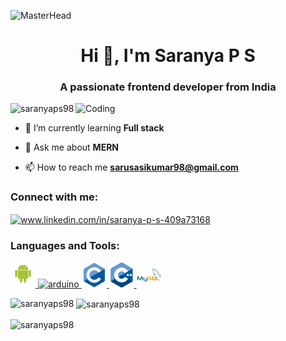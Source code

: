 ![MasterHead](https://1.bp.blogspot.com/-7A4WynwLsMw/XbBpCXG8fHI/AAAAAAAAMt4/uOa1bpLskYgrwGbllhSu2SDj_Mig8SXJQCLcBGAsYHQ/s1600/2000_600px.gif)
<h1 align="center">Hi 👋, I'm Saranya P S</h1>
<h3 align="center">A passionate frontend developer from India</h3>
<img align="right" alt="Coding" width="400" src="https://media.tenor.com/AlUkiGkR2j8AAAAM/new-game-ahagon-umiko-programming.gif">

<p align="left"> <img src="https://komarev.com/ghpvc/?username=saranyaps98&label=Profile%20views&color=0e75b6&style=flat" alt="saranyaps98" /> </p>

- 🌱 I’m currently learning **Full stack**

- 💬 Ask me about **MERN**

- 📫 How to reach me **sarusasikumar98@gmail.com**

<h3 align="left">Connect with me:</h3>
<p align="left">
<a href="https://www.linkedin.com/in/saranya-p-s-409a73168/" target="blank"><img align="center" src="https://raw.githubusercontent.com/rahuldkjain/github-profile-readme-generator/master/src/images/icons/Social/linked-in-alt.svg" alt="www.linkedin.com/in/saranya-p-s-409a73168" height="30" width="40" /></a>
</p>

<h3 align="left">Languages and Tools:</h3>
<p align="left"> <a href="https://developer.android.com" target="_blank" rel="noreferrer"> <img src="https://raw.githubusercontent.com/devicons/devicon/master/icons/android/android-original-wordmark.svg" alt="android" width="40" height="40"/> </a> <a href="https://www.arduino.cc/" target="_blank" rel="noreferrer"> <img src="https://cdn.worldvectorlogo.com/logos/arduino-1.svg" alt="arduino" width="40" height="40"/> </a> <a href="https://www.cprogramming.com/" target="_blank" rel="noreferrer"> <img src="https://raw.githubusercontent.com/devicons/devicon/master/icons/c/c-original.svg" alt="c" width="40" height="40"/> </a> <a href="https://www.w3schools.com/cpp/" target="_blank" rel="noreferrer"> <img src="https://raw.githubusercontent.com/devicons/devicon/master/icons/cplusplus/cplusplus-original.svg" alt="cplusplus" width="40" height="40"/> </a> <a href="https://www.mysql.com/" target="_blank" rel="noreferrer"> <img src="https://raw.githubusercontent.com/devicons/devicon/master/icons/mysql/mysql-original-wordmark.svg" alt="mysql" width="40" height="40"/> </a> </p>

<p><img align="left" src="https://github-readme-stats.vercel.app/api/top-langs?username=saranyaps98&show_icons=true&locale=en&layout=compact" alt="saranyaps98" /></p>

<p>&nbsp;<img align="center" src="https://github-readme-stats.vercel.app/api?username=saranyaps98&show_icons=true&locale=en" alt="saranyaps98" /></p>

<p><img align="center" src="https://github-readme-streak-stats.herokuapp.com/?user=saranyaps98&" alt="saranyaps98" /></p>
